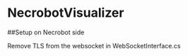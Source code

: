 # NecrobotVisualizer

##Setup on Necrobot side

Remove TLS from the websocket in WebSocketInterface.cs
